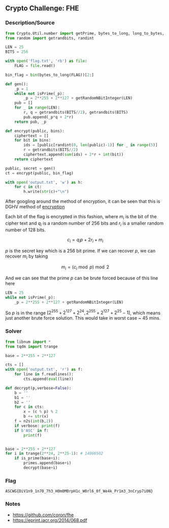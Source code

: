 ## Crypto Challenge: FHE

### Description/Source

```py
from Crypto.Util.number import getPrime, bytes_to_long, long_to_bytes, isPrime, getRandomNBitInteger
from random import getrandbits, randint

LEN = 25
BITS = 256

with open('flag.txt', 'rb') as file:
    FLAG = file.read()

bin_flag = bin(bytes_to_long(FLAG))[2:]

def gen():
    _p = 1
    while not isPrime(_p):
        _p = 2**255 + 2**127 + getRandomNBitInteger(LEN)
    pub = []
    for _ in range(LEN):
        r, q = getrandbits(BITS//2), getrandbits(BITS)
        pub.append(_p*q + 2*r)
    return pub, _p

def encrypt(public, bins):
    ciphertext = []
    for bit in bins:
        ids = [public[randint(0, len(public)-1)] for _ in range(5)]
        r = getrandbits(BITS//2)
        ciphertext.append(sum(ids) + 2*r + int(bit))
    return ciphertext

public, secret = gen()
ct = encrypt(public, bin_flag)

with open('output.txt', 'w') as h:
    for c in ct:
        h.write(str(c)+"\n")

```

After googling around the method of encryption, it can be seen that this is DGHV method of [encryption](https://github.com/coron/fhe)

Each bit of the flag is encrypted in this fashion, where $m_i$ is the bit of the cipher text and $q_i$ is a random number of 256 bits and $r_i$ is a smaller random number of 128 bits.

$$
c_i = q_ip + 2r_i + m_i
$$

$p$ is the secret key which is a 256 bit prime. If we can recover $p$, we can recover $m_i$ by taking

$$
m_i = (c_i \bmod p) \bmod 2
$$

And we can see that the prime $p$ can be brute forced because of this line here

```py
LEN = 25
while not isPrime(_p):
    _p = 2**255 + 2**127 + getRandomNBitInteger(LEN)
```

So $p$ is in the range $[2^{255} + 2^{127} + 2^{24}, 2^{255} + 2^{127} + 2^{25}-1]$, which means just another brute force solution. This would take in worst case ~ 45 mins.

### Solver

```python
from libnum import *
from tqdm import trange

base = 2**255 + 2**127

cts = []
with open('output.txt', 'r') as f:
    for line in f.readlines():
        cts.append(eval(line))

def decrypt(p,verbose=False):
    b = ''
    b1 = ''
    b2 = ''
    for c in cts:
        x = (c % p) % 2
        b += str(x)
    f = n2s(int(b,2))
    if verbose: print(f)
    if b'ASC' in f:
        print(f)


base = 2**255 + 2**127
for i in trange(2**24, 2**25-1): # 14066502
    if is_prime(base+i):
        primes.append(base+i)
        decrypt(base+i)

```

### Flag

```
ASCWG{DiV1n9_1n70_7h3_H0m0M0rpH1c_W0rl6_0f_We4k_Pr1m3_3nCryp7i0N}
```

### Notes

- https://github.com/coron/fhe
- https://eprint.iacr.org/2014/068.pdf
